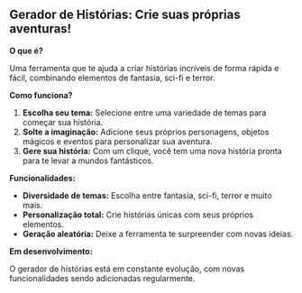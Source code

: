 ## Gerador de Histórias: Crie suas próprias aventuras!

**O que é?**

Uma ferramenta que te ajuda a criar histórias incríveis de forma rápida e fácil, combinando elementos de fantasia, sci-fi e terror.

**Como funciona?**

1. **Escolha seu tema:** Selecione entre uma variedade de temas para começar sua história.
2. **Solte a imaginação:** Adicione seus próprios personagens, objetos mágicos e eventos para personalizar sua aventura.
3. **Gere sua história:** Com um clique, você tem uma nova história pronta para te levar a mundos fantásticos.

**Funcionalidades:**

* **Diversidade de temas:** Escolha entre fantasia, sci-fi, terror e muito mais.
* **Personalização total:** Crie histórias únicas com seus próprios elementos.
* **Geração aleatória:** Deixe a ferramenta te surpreender com novas ideias.

**Em desenvolvimento:**

O gerador de histórias está em constante evolução, com novas funcionalidades sendo adicionadas regularmente.
